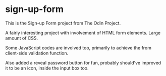 # sign-up-form
This is the Sign-up Form project from The Odin Project.

A fairly interesting project with involvement of HTML form elements. Large amount of CSS.

Some JavaScript codes are involved too, primarily to achieve the from client-side validation function.

Also added a reveal password button for fun, probably should've improved it to be an icon, inside the input box too.